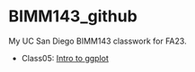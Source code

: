 # BIMM143_github
My UC San Diego BIMM143 classwork for FA23.

- Class05: [Intro to ggplot](https://github.com/Chem075/BIMM143_github/blob/main/class05/class5.pdf)
